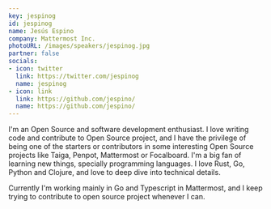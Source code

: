 ```yaml
---
key: jespinog
id: jespinog
name: Jesús Espino
company: Mattermost Inc.
photoURL: /images/speakers/jespinog.jpg
partner: false
socials:
- icon: twitter
  link: https://twitter.com/jespinog
  name: jespinog
- icon: link
  link: https://github.com/jespino/
  name: https://github.com/jespino/
---
```

I'm an Open Source and software development enthusiast. I love writing code and contribute to Open Source project, and I have the privilege of being one of the starters or contributors in some interesting Open Source projects like Taiga, Penpot, Mattermost or Focalboard. I'm a big fan of learning new things, specially programming languages. I love Rust, Go, Python and Clojure, and love to deep dive into technical details.

Currently I'm working mainly in Go and Typescript in Mattermost, and I keep trying to contribute to open source project whenever I can.